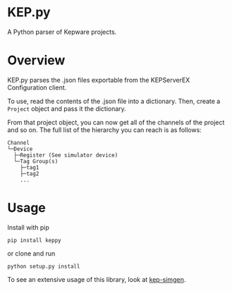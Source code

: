 KEP.py
=======

A Python parser of Kepware projects.


# Overview


KEP.py parses the .json files exportable from the KEPServerEX
Configuration client.

To use, read the contents of the .json file into a dictionary. Then,
create a `Project` object and pass it the dictionary.

From that project object, you can now get all of the channels of the
project and so on. The full list of the hierarchy you can reach is as
follows:

```
Channel
└─Device 
  ├─Register (See simulator device)
  └─Tag Group(s)
    ├─tag1
    ├─tag2
    ...
```

# Usage

Install with pip

`pip install keppy`

or clone and run

`python setup.py install`

To see an extensive usage of this library, look at
[kep-simgen](https://github.com/jmbeach/kep-simgen).

